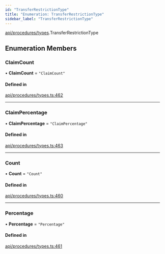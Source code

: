 ```yaml
---
id: "TransferRestrictionType"
title: "Enumeration: TransferRestrictionType"
sidebar_label: "TransferRestrictionType"
---
```


[api/procedures/types](../../../../../modules/API/Procedures/Types/Types.md).TransferRestrictionType

## Enumeration Members

### ClaimCount

• **ClaimCount** = ``"ClaimCount"``

#### Defined in

[api/procedures/types.ts:462](https://github.com/PolymeshAssociation/polymesh-sdk/blob/c8da9dfce/src/api/procedures/types.ts#L462)

___

### ClaimPercentage

• **ClaimPercentage** = ``"ClaimPercentage"``

#### Defined in

[api/procedures/types.ts:463](https://github.com/PolymeshAssociation/polymesh-sdk/blob/c8da9dfce/src/api/procedures/types.ts#L463)

___

### Count

• **Count** = ``"Count"``

#### Defined in

[api/procedures/types.ts:460](https://github.com/PolymeshAssociation/polymesh-sdk/blob/c8da9dfce/src/api/procedures/types.ts#L460)

___

### Percentage

• **Percentage** = ``"Percentage"``

#### Defined in

[api/procedures/types.ts:461](https://github.com/PolymeshAssociation/polymesh-sdk/blob/c8da9dfce/src/api/procedures/types.ts#L461)
